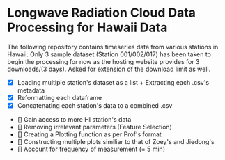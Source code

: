 # Longwave Radiation Cloud Data Processing for Hawaii Data
The following repository contains timeseries data from various stations in Hawaii. Only 3 sample dataset (Station 001/002/017) has been taken to begin the processing for now as the hosting website provides for 3 downloads/(3 days). Asked for extension of the download limit as well.

- [x] Loading multiple station's dataset as a list + Extracting each .csv's metadata
- [x] Reformatting each dataframe
- [x] Concatenating each station's data to a combined .csv
- [] Gain access to more HI station's data
- [] Removing irrelevant parameters (Feature Selection)
- [] Creating a Plotting function as per Prof's format
- [] Constructing multiple plots similiar to that of Zoey's and Jiedong's
- [] Account for frequency of measurement (= 5 min)